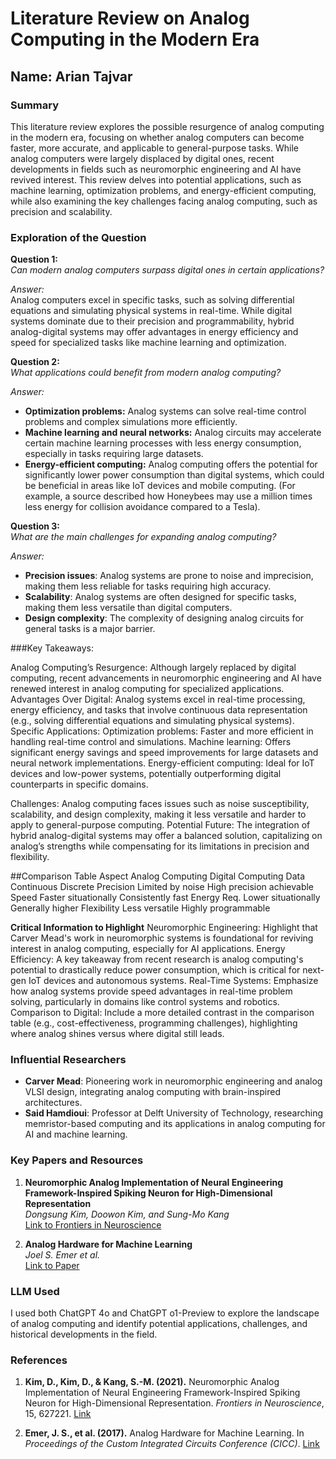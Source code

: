 # Literature Review on Analog Computing in the Modern Era

## Name: Arian Tajvar

### Summary
This literature review explores the possible resurgence of analog computing in the modern era, focusing on whether analog computers can become faster, more accurate, and applicable to general-purpose tasks. While analog computers were largely displaced by digital ones, recent developments in fields such as neuromorphic engineering and AI have revived interest. This review delves into potential applications, such as machine learning, optimization problems, and energy-efficient computing, while also examining the key challenges facing analog computing, such as precision and scalability.

### Exploration of the Question

**Question 1:**  
*Can modern analog computers surpass digital ones in certain applications?*

*Answer:*  
Analog computers excel in specific tasks, such as solving differential equations and simulating physical systems in real-time. While digital systems dominate due to their precision and programmability, hybrid analog-digital systems may offer advantages in energy efficiency and speed for specialized tasks like machine learning and optimization.

**Question 2:**  
*What applications could benefit from modern analog computing?*

*Answer:*  
- **Optimization problems:** Analog systems can solve real-time control problems and complex simulations more efficiently.
- **Machine learning and neural networks:** Analog circuits may accelerate certain machine learning processes with less energy consumption, especially in tasks requiring large datasets.
- **Energy-efficient computing:** Analog computing offers the potential for significantly lower power consumption than digital systems, which could be beneficial in areas like IoT devices and mobile computing. (For example, a source described how Honeybees may use a million times less energy for collision avoidance compared to a Tesla).

**Question 3:**  
*What are the main challenges for expanding analog computing?*

*Answer:*  
- **Precision issues**: Analog systems are prone to noise and imprecision, making them less reliable for tasks requiring high accuracy.
- **Scalability**: Analog systems are often designed for specific tasks, making them less versatile than digital computers.
- **Design complexity**: The complexity of designing analog circuits for general tasks is a major barrier.


###Key Takeaways:

Analog Computing’s Resurgence: Although largely replaced by digital computing, recent advancements in neuromorphic engineering and AI have renewed interest in analog computing for specialized applications.
Advantages Over Digital: Analog systems excel in real-time processing, energy efficiency, and tasks that involve continuous data representation (e.g., solving differential equations and simulating physical systems).
Specific Applications:
Optimization problems: Faster and more efficient in handling real-time control and simulations.
Machine learning: Offers significant energy savings and speed improvements for large datasets and neural network implementations.
Energy-efficient computing: Ideal for IoT devices and low-power systems, potentially outperforming digital counterparts in specific domains.

Challenges: Analog computing faces issues such as noise susceptibility, scalability, and design complexity, making it less versatile and harder to apply to general-purpose computing.
Potential Future: The integration of hybrid analog-digital systems may offer a balanced solution, capitalizing on analog’s strengths while compensating for its limitations in precision and flexibility.

##Comparison Table
Aspect      Analog Computing        Digital Computing
Data        Continuous	            Discrete
Precision	  Limited by noise	      High precision achievable
Speed       Faster situationally	  Consistently fast
Energy Req.	Lower situationally	    Generally higher
Flexibility	Less versatile	        Highly programmable


**Critical Information to Highlight**
Neuromorphic Engineering: Highlight that Carver Mead's work in neuromorphic systems is foundational for reviving interest in analog computing, especially for AI applications.
Energy Efficiency: A key takeaway from recent research is analog computing's potential to drastically reduce power consumption, which is critical for next-gen IoT devices and autonomous systems.
Real-Time Systems: Emphasize how analog systems provide speed advantages in real-time problem solving, particularly in domains like control systems and robotics.
Comparison to Digital: Include a more detailed contrast in the comparison table (e.g., cost-effectiveness, programming challenges), highlighting where analog shines versus where digital still leads.

### Influential Researchers

- **Carver Mead**: Pioneering work in neuromorphic engineering and analog VLSI design, integrating analog computing with brain-inspired architectures.
- **Said Hamdioui**: Professor at Delft University of Technology, researching memristor-based computing and its applications in analog computing for AI and machine learning.

### Key Papers and Resources

1. **Neuromorphic Analog Implementation of Neural Engineering Framework-Inspired Spiking Neuron for High-Dimensional Representation**  
   *Dongsung Kim, Doowon Kim, and Sung-Mo Kang*  
   [Link to Frontiers in Neuroscience](https://www.frontiersin.org/articles/10.3389/fnins.2021.627221/full)

2. **Analog Hardware for Machine Learning**  
   *Joel S. Emer et al.*  
   [Link to Paper](https://people.csail.mit.edu/emer/media/papers/2017.04.cicc.hardware_for_ml.pdf)

### LLM Used

I used both ChatGPT 4o and ChatGPT o1-Preview to explore the landscape of analog computing and identify potential applications, challenges, and historical developments in the field.

### References

1. **Kim, D., Kim, D., & Kang, S.-M. (2021).** Neuromorphic Analog Implementation of Neural Engineering Framework-Inspired Spiking Neuron for High-Dimensional Representation. *Frontiers in Neuroscience*, 15, 627221. [Link](https://www.frontiersin.org/articles/10.3389/fnins.2021.627221/full)

2. **Emer, J. S., et al. (2017).** Analog Hardware for Machine Learning. In *Proceedings of the Custom Integrated Circuits Conference (CICC)*. [Link](https://people.csail.mit.edu/emer/media/papers/2017.04.cicc.hardware_for_ml.pdf)

